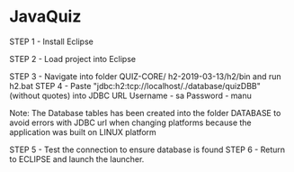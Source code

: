 # JavaQuiz

STEP 1 - Install Eclipse 

STEP 2 - Load project into Eclipse 

STEP 3 - Navigate into folder QUIZ-CORE/ h2-2019-03-13/h2/bin and run h2.bat 
STEP 4 - Paste "jdbc:h2:tcp://localhost/./database/quizDBB" (without quotes) into JDBC URL 
Username - sa
Password - manu

Note: The Database tables has been created into the folder DATABASE to avoid errors with JDBC url when changing platforms
      because the application was built on LINUX platform

STEP 5 - Test the connection to ensure database is found
STEP 6 - Return to ECLIPSE and launch the launcher. 


